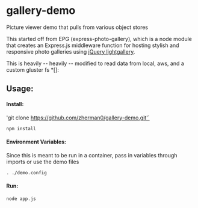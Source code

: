 # gallery-demo
Picture viewer demo that pulls from various object stores

This started off from EPG (express-photo-gallery), which is a node module that creates an Express.js middleware function for hosting stylish and responsive photo galleries using [jQuery lightgallery](http://sachinchoolur.github.io/lightGallery/).

This is heavily -- heavily -- modified to read data from local, aws, and a custom gluster fs *[]: 

## Usage:

#### Install:
'git clone https://github.com/zherman0/gallery-demo.git'`

`npm install`

#### Environment Variables:
Since this is meant to be run in a container, pass in variables through imports or use the demo files

`. ./demo.config`

#### Run:

`node app.js`

